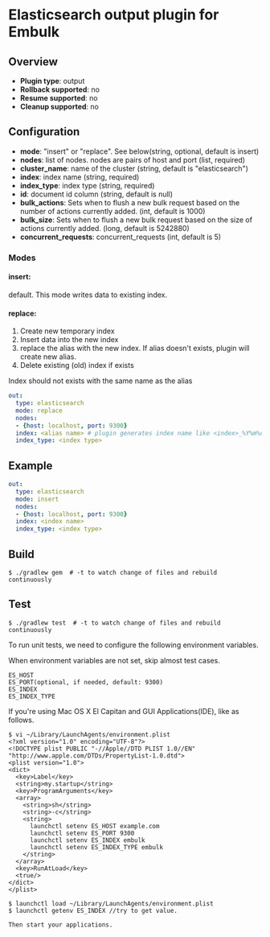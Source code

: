 # Elasticsearch output plugin for Embulk

## Overview

* **Plugin type**: output
* **Rollback supported**: no
* **Resume supported**: no
* **Cleanup supported**: no

## Configuration

- **mode**: "insert" or "replace". See below(string, optional, default is insert)
- **nodes**: list of nodes. nodes are pairs of host and port (list, required)
- **cluster_name**: name of the cluster (string, default is "elasticsearch")
- **index**: index name (string, required)
- **index_type**: index type (string, required)
- **id**: document id column (string, default is null)
- **bulk_actions**: Sets when to flush a new bulk request based on the number of actions currently added. (int, default is 1000)
- **bulk_size**: Sets when to flush a new bulk request based on the size of actions currently added. (long, default is 5242880)
- **concurrent_requests**: concurrent_requests (int, default is 5)

### Modes

#### insert:

default.
This mode writes data to existing index.

#### replace:

1. Create new temporary index 
2. Insert data into the new index
3. replace the alias with the new index. If alias doesn't exists, plugin will create new alias.
4. Delete existing (old) index if exists

Index should not exists with the same name as the alias

```yaml
out:
  type: elasticsearch
  mode: replace
  nodes:
  - {host: localhost, port: 9300}
  index: <alias name> # plugin generates index name like <index>_%Y%m%d-%H%M%S 
  index_type: <index type>
```

## Example

```yaml
out:
  type: elasticsearch
  mode: insert
  nodes:
  - {host: localhost, port: 9300}
  index: <index name>
  index_type: <index type>
```

## Build

```
$ ./gradlew gem  # -t to watch change of files and rebuild continuously
```

## Test

```
$ ./gradlew test  # -t to watch change of files and rebuild continuously
```

To run unit tests, we need to configure the following environment variables.

When environment variables are not set, skip almost test cases.

```
ES_HOST
ES_PORT(optional, if needed, default: 9300)
ES_INDEX
ES_INDEX_TYPE
```

If you're using Mac OS X El Capitan and GUI Applications(IDE), like as follows.
```
$ vi ~/Library/LaunchAgents/environment.plist
<?xml version="1.0" encoding="UTF-8"?>
<!DOCTYPE plist PUBLIC "-//Apple//DTD PLIST 1.0//EN" "http://www.apple.com/DTDs/PropertyList-1.0.dtd">
<plist version="1.0">
<dict>
  <key>Label</key>
  <string>my.startup</string>
  <key>ProgramArguments</key>
  <array>
    <string>sh</string>
    <string>-c</string>
    <string>
      launchctl setenv ES_HOST example.com
      launchctl setenv ES_PORT 9300
      launchctl setenv ES_INDEX embulk
      launchctl setenv ES_INDEX_TYPE embulk
    </string>
  </array>
  <key>RunAtLoad</key>
  <true/>
</dict>
</plist>

$ launchctl load ~/Library/LaunchAgents/environment.plist
$ launchctl getenv ES_INDEX //try to get value.

Then start your applications.
```